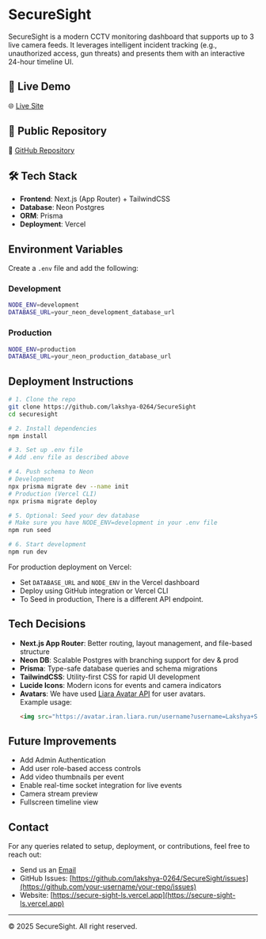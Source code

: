 # SecureSight

SecureSight is a modern CCTV monitoring dashboard that supports up to 3 live camera feeds. It leverages intelligent incident tracking (e.g., unauthorized access, gun threats) and presents them with an interactive 24-hour timeline UI.

## 🚀 Live Demo

🌐 [Live Site](https://secure-sight-ls.vercel.app)

## 📁 Public Repository

🔗 [GitHub Repository](https://github.com/lakshya-0264/SecureSight)

## 🛠 Tech Stack

- **Frontend**: Next.js (App Router) + TailwindCSS
- **Database**: Neon Postgres
- **ORM**: Prisma
- **Deployment**: Vercel

## Environment Variables

Create a `.env` file and add the following:

### Development
```bash
NODE_ENV=development
DATABASE_URL=your_neon_development_database_url
```

### Production
```bash
NODE_ENV=production
DATABASE_URL=your_neon_production_database_url
```

## Deployment Instructions

```bash
# 1. Clone the repo
git clone https://github.com/lakshya-0264/SecureSight
cd securesight

# 2. Install dependencies
npm install

# 3. Set up .env file
# Add .env file as described above

# 4. Push schema to Neon
# Development
npx prisma migrate dev --name init
# Production (Vercel CLI)
npx prisma migrate deploy 

# 5. Optional: Seed your dev database
# Make sure you have NODE_ENV=development in your .env file
npm run seed

# 6. Start development
npm run dev
```

For production deployment on Vercel:
- Set `DATABASE_URL` and `NODE_ENV` in the Vercel dashboard
- Deploy using GitHub integration or Vercel CLI
- To Seed in production, There is a different API endpoint.

## Tech Decisions

- **Next.js App Router**: Better routing, layout management, and file-based structure
- **Neon DB**: Scalable Postgres with branching support for dev & prod
- **Prisma**: Type-safe database queries and schema migrations
- **TailwindCSS**: Utility-first CSS for rapid UI development
- **Lucide Icons**: Modern icons for events and camera indicators
- **Avatars**: We have used [Liara Avatar API](https://avatar-placeholder.iran.liara.run/) for user avatars.  
  Example usage:
  ```html
  <img src="https://avatar.iran.liara.run/username?username=Lakshya+Singhal" alt="User Avatar" width="40" height="40"/>


## Future Improvements

- Add Admin Authentication
- Add user role-based access controls
- Add video thumbnails per event
- Enable real-time socket integration for live events
- Camera stream preview
- Fullscreen timeline view

## Contact

For any queries related to setup, deployment, or contributions, feel free to reach out:

- Send us an [Email](mailto:lakshyasinghal2320@gmail.com)
- GitHub Issues: [https://github.com/lakshya-0264/SecureSight/issues](https://github.com/your-username/your-repo/issues)
- Website: [https://secure-sight-ls.vercel.app](https://secure-sight-ls.vercel.app)


---

© 2025 SecureSight. All right reserved.
